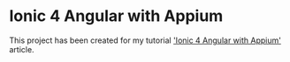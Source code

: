 # Ionic 4 Angular with Appium

This project has been created for my tutorial ['Ionic 4 Angular with Appium'](https://marckassay.github.io/test/automation/2019/03/28/ionic-angular-with-appium.html) article.